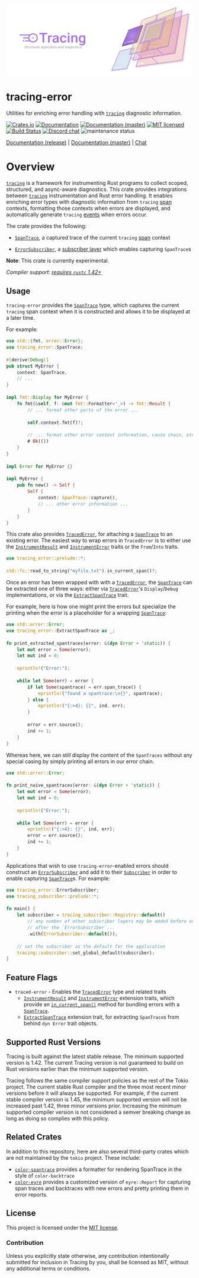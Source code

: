 ![Tracing — Structured, application-level diagnostics][splash]

[splash]: https://raw.githubusercontent.com/tokio-rs/tracing/master/assets/splash.svg

# tracing-error

Utilities for enriching error handling with [`tracing`] diagnostic
information.

[![Crates.io][crates-badge]][crates-url]
[![Documentation][docs-badge]][docs-url]
[![Documentation (master)][docs-master-badge]][docs-master-url]
[![MIT licensed][mit-badge]][mit-url]
[![Build Status][actions-badge]][actions-url]
[![Discord chat][discord-badge]][discord-url]
![maintenance status][maint-badge]

[Documentation (release)][docs-url] | [Documentation (master)][docs-master-url] | [Chat][discord-url]

[crates-badge]: https://img.shields.io/crates/v/tracing-error.svg
[crates-url]: https://crates.io/crates/tracing-error
[docs-badge]: https://docs.rs/tracing-error/badge.svg
[docs-url]: https://docs.rs/tracing-error
[docs-master-badge]: https://img.shields.io/badge/docs-master-blue
[docs-master-url]: https://tracing-rs.netlify.com/tracing_error
[mit-badge]: https://img.shields.io/badge/license-MIT-blue.svg
[mit-url]: LICENSE
[actions-badge]: https://github.com/tokio-rs/tracing/workflows/CI/badge.svg
[actions-url]:https://github.com/tokio-rs/tracing/actions?query=workflow%3ACI
[discord-badge]: https://img.shields.io/discord/500028886025895936?logo=discord&label=discord&logoColor=white
[discord-url]: https://discord.gg/EeF3cQw
[maint-badge]: https://img.shields.io/badge/maintenance-experimental-blue.svg

# Overview

[`tracing`] is a framework for instrumenting Rust programs to collect
scoped, structured, and async-aware diagnostics. This crate provides
integrations between [`tracing`] instrumentation and Rust error handling. It
enables enriching error types with diagnostic information from `tracing`
[span] contexts, formatting those contexts when errors are displayed, and
automatically generate `tracing` [events] when errors occur.

The crate provides the following:

* [`SpanTrace`], a captured trace of the current `tracing` [span] context

* [`ErrorSubscriber`], a [subscriber layer] which enables capturing `SpanTrace`s

**Note**: This crate is currently experimental.

*Compiler support: [requires `rustc` 1.42+][msrv]*

[msrv]: #supported-rust-versions

## Usage

`tracing-error` provides the [`SpanTrace`] type, which captures the current
`tracing` span context when it is constructed and allows it to be displayed
at a later time.

For example:

```rust
use std::{fmt, error::Error};
use tracing_error::SpanTrace;

#[derive(Debug)]
pub struct MyError {
    context: SpanTrace,
    // ...
}

impl fmt::Display for MyError {
    fn fmt(&self, f: &mut fmt::Formatter<'_>) -> fmt::Result {
        // ... format other parts of the error ...

        self.context.fmt(f)?;

        // ... format other error context information, cause chain, etc ...
        # Ok(())
    }
}

impl Error for MyError {}

impl MyError {
    pub fn new() -> Self {
        Self {
            context: SpanTrace::capture(),
            // ... other error information ...
        }
    }
}
```

This crate also provides [`TracedError`], for attaching a [`SpanTrace`] to an
existing error. The easiest way to wrap errors in `TracedError` is to either
use the [`InstrumentResult`] and [`InstrumentError`] traits or the `From`/`Into`
traits.

```rust
use tracing_error::prelude::*;

std::fs::read_to_string("myfile.txt").in_current_span()?;
```

Once an error has been wrapped with with a [`TracedError`], the [`SpanTrace`]
can be extracted one of three ways: either via [`TracedError`]'s
`Display`/`Debug` implementations, or via the [`ExtractSpanTrace`] trait.

For example, here is how one might print the errors but specialize the
printing when the error is a placeholder for a wrapping [`SpanTrace`]:

```rust
use std::error::Error;
use tracing_error::ExtractSpanTrace as _;

fn print_extracted_spantraces(error: &(dyn Error + 'static)) {
    let mut error = Some(error);
    let mut ind = 0;

    eprintln!("Error:");

    while let Some(err) = error {
        if let Some(spantrace) = err.span_trace() {
            eprintln!("found a spantrace:\n{}", spantrace);
        } else {
            eprintln!("{:>4}: {}", ind, err);
        }

        error = err.source();
        ind += 1;
    }
}

```

Whereas here, we can still display the content of the `SpanTraces` without
any special casing by simply printing all errors in our error chain.

```rust
use std::error::Error;

fn print_naive_spantraces(error: &(dyn Error + 'static)) {
    let mut error = Some(error);
    let mut ind = 0;

    eprintln!("Error:");

    while let Some(err) = error {
        eprintln!("{:>4}: {}", ind, err);
        error = err.source();
        ind += 1;
    }
}
```

Applications that wish to use `tracing-error`-enabled errors should
construct an [`ErrorSubscriber`] and add it to their [`Subscriber`] in order to
enable capturing [`SpanTrace`]s. For example:

```rust
use tracing_error::ErrorSubscriber;
use tracing_subscriber::prelude::*;

fn main() {
    let subscriber = tracing_subscriber::Registry::default()
        // any number of other subscriber layers may be added before or
        // after the `ErrorSubscriber`...
        .with(ErrorSubscriber::default());

    // set the subscriber as the default for the application
    tracing::subscriber::set_global_default(subscriber);
}
```

## Feature Flags

- `traced-error` - Enables the [`TracedError`] type and related traits
    - [`InstrumentResult`] and [`InstrumentError`] extension traits, which
    provide an [`in_current_span()`] method for bundling errors with a
    [`SpanTrace`].
    - [`ExtractSpanTrace`] extension trait, for extracting `SpanTrace`s from
    behind `dyn Error` trait objects.

## Supported Rust Versions

Tracing is built against the latest stable release. The minimum supported
version is 1.42. The current Tracing version is not guaranteed to build on Rust
versions earlier than the minimum supported version.

Tracing follows the same compiler support policies as the rest of the Tokio
project. The current stable Rust compiler and the three most recent minor
versions before it will always be supported. For example, if the current stable
compiler version is 1.45, the minimum supported version will not be increased
past 1.42, three minor versions prior. Increasing the minimum supported compiler
version is not considered a semver breaking change as long as doing so complies
with this policy.

## Related Crates

In addition to this repository, here are also several third-party crates which
are not maintained by the `tokio` project. These include:

- [`color-spantrace`] provides a formatter for rendering SpanTrace in the style
  of `color-backtrace`
- [`color-eyre`] provides a customized version of `eyre::Report` for capturing
  span traces and backtraces with new errors and pretty printing them in error
  reports.

[`color-spantrace`]: https://github.com/yaahc/color-spantrace
[`color-eyre`]: https://github.com/yaahc/color-eyre

## License

This project is licensed under the [MIT license](LICENSE).

### Contribution

Unless you explicitly state otherwise, any contribution intentionally submitted
for inclusion in Tracing by you, shall be licensed as MIT, without any additional
terms or conditions.

[`SpanTrace`]: https://docs.rs/tracing-error/*/tracing_error/struct.SpanTrace.html
[`ErrorSubscriber`]: https://docs.rs/tracing-error/*/tracing_error/struct.ErrorSubscriber.html
[`TracedError`]: https://docs.rs/tracing-error/*/tracing_error/struct.TracedError.html
[`InstrumentResult`]: https://docs.rs/tracing-error/*/tracing_error/trait.InstrumentResult.html
[`InstrumentError`]: https://docs.rs/tracing-error/*/tracing_error/trait.InstrumentError.html
[`ExtractSpanTrace`]: https://docs.rs/tracing-error/*/tracing_error/trait.ExtractSpanTrace.html
[`in_current_span()`]: https://docs.rs/tracing-error/*/tracing_error/trait.InstrumentResult.html#tymethod.in_current_span
[span]: https://docs.rs/tracing/latest/tracing/span/index.html
[events]: https://docs.rs/tracing/latest/tracing/struct.Event.html
[`Subscriber`]: https://docs.rs/tracing/latest/tracing/trait.Subscriber.html
[subscriber layer]: https://docs.rs/tracing-subscriber/latest/tracing_subscriber/layer/trait.Layer.html
[`tracing`]: https://docs.rs/tracing
[`std::error::Error`]: https://doc.rust-lang.org/stable/std/error/trait.Error.html
[`SpanTrace`]: https://docs.rs/tracing-error/0.1.2/tracing_error/struct.SpanTrace.html
[`ErrorSubscriber`]: https://docs.rs/tracing-error/0.1.2/tracing_error/struct.ErrorSubscriber.html

